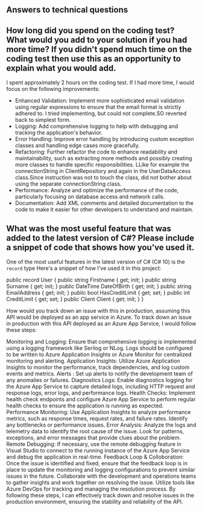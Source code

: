 ## Answers to technical questions

## How long did you spend on the coding test? What would you add to your solution if you had more time? If you didn't spend much time on the coding test then use this as an opportunity to explain what you would add.

I spent approximately 2 hours on the coding test. If I had more time, I would focus on the following improvements:

- Enhanced Validation: Implement more sophisticated email validation using regular expressions to ensure that the email format is strictly adhered to.
  I tried implementing, but could not complete.SO reverted back to simplest form.
- Logging: Add comprehensive logging to help with debugging and tracking the application's behavior.
- Error Handling: Improve error handling by introducing custom exception classes and handling edge cases more gracefully.
- Refactoring: Further refactor the code to enhance readability and maintainability, such as extracting more methods and possibly creating more classes to handle specific responsibilities.
  LLike for example the connectionString in ClientRepository and again in the UserDataAccess class.Since instruction was not to touch the class, did not bother about using the separate connectionString class.
- Performance: Analyze and optimize the performance of the code, particularly focusing on database access and network calls.
- Documentation: Add XML comments and detailed documentation to the code to make it easier for other developers to understand and maintain.

## What was the most useful feature that was added to the latest version of C#? Please include a snippet of code that shows how you've used it.

One of the most useful features in the latest version of C# (C# 10) is the `record` type Here's a snippet of how I've used it in this project:

public record User
{
public string Firstname { get; init; }
public string Surname { get; init; }
public DateTime DateOfBirth { get; init; }
public string EmailAddress { get; init; }
public bool HasCreditLimit { get; set; }
public int CreditLimit { get; set; }
public Client Client { get; init; }
}

How would you track down an issue with this in production, assuming this API would be deployed as an app service in Azure.
To track down an issue in production with this API deployed as an Azure App Service, I would follow these steps:

Monitoring and Logging: Ensure that comprehensive logging is implemented using a logging framework like Serilog or NLog. Logs should be configured to be written to Azure Application Insights or Azure Monitor for centralized monitoring and alerting.
Application Insights: Utilize Azure Application Insights to monitor the performance, track dependencies, and log custom events and metrics.
Alerts : Set up alerts to notify the development team of any anomalies or failures.
Diagnostics Logs: Enable diagnostics logging for the Azure App Service to capture detailed logs, including HTTP request and response logs, error logs, and performance logs.
Health Checks: Implement health check endpoints and configure Azure App Service to perform regular health checks to ensure the application is running as expected.
Performance Monitoring: Use Application Insights to analyze performance metrics, such as response times, request rates, and failure rates. Identify any bottlenecks or performance issues.
Error Analysis: Analyze the logs and telemetry data to identify the root cause of the issue. Look for patterns, exceptions, and error messages that provide clues about the problem.
Remote Debugging: If necessary, use the remote debugging feature in Visual Studio to connect to the running instance of the Azure App Service and debug the application in real-time.
Feedback Loop & Colloboration: Once the issue is identified and fixed, ensure that the feedback loop is in place to update the monitoring and logging configurations to prevent similar issues in the future.
Collaborate with the development and operations teams to gather insights and work together on resolving the issue. Utilize tools like Azure DevOps for tracking and managing the resolution process.
By following these steps, I can effectively track down and resolve issues in the production environment, ensuring the stability and reliability of the API.
